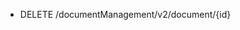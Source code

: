 <!--
    ATTENTION: This file was generated via gradle!
               Do NOT manually edit this file! Any such changes will be overwritten!
-->

* DELETE /documentManagement/v2/document/{id}
